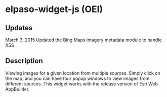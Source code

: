 # elpaso-widget-js (OEI)

## Updates
March 3, 2015
Updated the Bing Maps imagery metadata module to handle XSS


## Description
Viewing images for a given location from multiple sources. Simply click on the map, and you can have four popup windows to view images from different sources. This widget works with the release version of Esri Web AppBuilder.